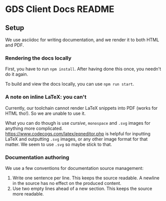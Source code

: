 # GDS Client Docs README


## Setup

We use asciidoc for writing documentation, and we render it to both HTML and PDF.


### Rendering the docs locally

First, you have to run `npm install`.
After having done this once, you needn't do it again.

To build and view the docs locally, you can use `npm run start`.


### A note on inline LaTeX: you can't

Currently, our toolchain cannot render LaTeX snippets into PDF (works for HTML tho!). So we are unable to use it.

What you can do though is use _cursive_, `monospace` and `.svg` images for anything more complicated. https://www.codecogs.com/latex/eqneditor.php is helpful for inputting LaTeX and outputting `.svg` images, or any other image format for that matter. We seem to use `.svg` so maybe stick to that.


### Documentation authoring

We use a few conventions for documentation source management:

1. Write one sentence per line.
   This keeps the source readable.
   A newline in the source has no effect on the produced content.
2. Use two empty lines ahead of a new section.
   This keeps the source more readable.
